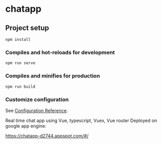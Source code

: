 # chatapp

## Project setup
```
npm install
```

### Compiles and hot-reloads for development
```
npm run serve
```

### Compiles and minifies for production
```
npm run build
```

### Customize configuration
See [Configuration Reference](https://cli.vuejs.org/config/).

Real time chat app using Vue, typescript, Vuex, Vue router
Deployed on google app engine:

https://chatapp-d2744.appspot.com/#/
